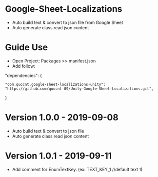 # Google-Sheet-Localizations
+ Auto build text & convert to json file from Google Sheet
+ Auto generate class read json content
 
# Guide Use

+ Open Project: Packages >> manifest.json
+ Add follow:

"dependencies": {
    
    "com.quocnt.google-sheet-localizations-unity": "https://github.com/quocnt-09/Unity-Google-Sheet-Localizations.git",    
}

# Version 1.0.0 - 2019-09-08
+ Auto build text & convert to json file
+ Auto generate class read json content

# Version 1.0.1 - 2019-09-11
+ Add comment for EnumTextKey. (ex: TEXT_KEY_1    //default text 1)

